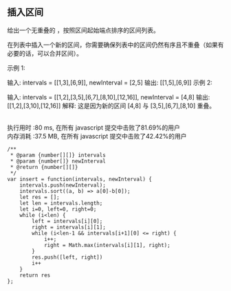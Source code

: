 ## 插入区间
给出一个无重叠的 ，按照区间起始端点排序的区间列表。

在列表中插入一个新的区间，你需要确保列表中的区间仍然有序且不重叠（如果有必要的话，可以合并区间）。

示例 1:

输入: intervals = [[1,3],[6,9]], newInterval = [2,5]
输出: [[1,5],[6,9]]
示例 2:

输入: intervals = [[1,2],[3,5],[6,7],[8,10],[12,16]], newInterval = [4,8]
输出: [[1,2],[3,10],[12,16]]
解释: 这是因为新的区间 [4,8] 与 [3,5],[6,7],[8,10] 重叠。

<br>
执行用时 :80 ms, 在所有 javascript 提交中击败了81.69%的用户<br>
内存消耗 :37.5 MB, 在所有 javascript 提交中击败了42.42%的用户

```
/**
 * @param {number[][]} intervals
 * @param {number[]} newInterval
 * @return {number[][]}
 */
var insert = function(intervals, newInterval) {
    intervals.push(newInterval);
    intervals.sort((a, b) => a[0]-b[0]);
    let res = [];
    let len = intervals.length;
    let i=0, left=0, right=0;
    while (i<len) {
        left = intervals[i][0];
        right = intervals[i][1];
        while (i<len-1 && intervals[i+1][0] <= right) {
            i++;
            right = Math.max(intervals[i][1], right);
        }
        res.push([left, right])
        i++
    }
    return res
};
```